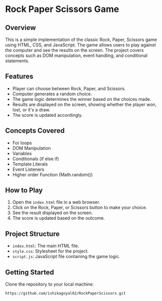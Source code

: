 # Rock Paper Scissors Game

## Overview

This is a simple implementation of the classic Rock, Paper, Scissors game using HTML, CSS, and JavaScript. The game allows users to play against the computer and see the results on the screen. The project covers concepts such as DOM manipulation, event handling, and conditional statements.

## Features

- Player can choose between Rock, Paper, and Scissors.
- Computer generates a random choice.
- The game logic determines the winner based on the choices made.
- Results are displayed on the screen, showing whether the player won, lost, or it's a draw.
- The score is updated accordingly.

## Concepts Covered

- For loops
- DOM Manipulation
- Variables
- Conditionals (if else if)
- Template Literals
- Event Listeners
- Higher order Function (Math.random())

## How to Play

1. Open the `index.html` file in a web browser.
2. Click on the Rock, Paper, or Scissors button to make your choice.
3. See the result displayed on the screen.
4. The score is updated based on the outcome.

## Project Structure

- `index.html`: The main HTML file.
- `style.css`: Stylesheet for the project.
- `script.js`: JavaScript file containing the game logic.

## Getting Started

Clone the repository to your local machine:

```bash
https://github.com/ishikagoyal02/RockPaperScissors.git

